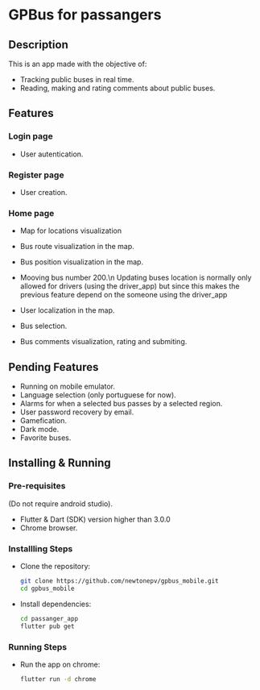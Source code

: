 # GPBus for passangers

## Description
This is an app made with the objective of: 
- Tracking public buses in real time.
- Reading, making and rating comments about public buses.

## Features
### Login page
- User autentication.
### Register page
- User creation.
### Home page
- Map for locations visualization
- Bus route visualization in the map.
- Bus position visualization in the map.
- Mooving bus number 200.\n 
Updating buses location is normally only allowed for drivers (using the driver_app) but since this makes the
previous feature depend on the someone using the driver_app

- User localization in the map.
- Bus selection.
- Bus comments visualization, rating and submiting.

## Pending Features
- Running on mobile emulator.
- Language selection (only portuguese for now).
- Alarms for when a selected bus passes by a selected region.
- User password recovery by email.
- Gamefication.
- Dark mode.
- Favorite buses.

## Installing & Running
### Pre-requisites
(Do not require android studio).
- Flutter & Dart (SDK) version higher than 3.0.0
- Chrome browser.
### Installling Steps
- Clone the repository:
  ```bash
  git clone https://github.com/newtonepv/gpbus_mobile.git
  cd gpbus_mobile
  ```
- Install dependencies:
  ```bash
  cd passanger_app
  flutter pub get
  ```
### Running Steps
- Run the app on chrome:
  ```bash
  flutter run -d chrome
  ```
